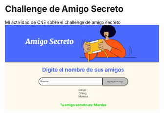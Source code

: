 # Challenge de Amigo Secreto

Mi actividad de ONE sobre el challenge de amigo secreto
![alt text](./assets/image.png)